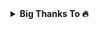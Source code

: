 <details>
  <summary><b>Big Thanks To 🔥</b></summary>
  <ul>
  <li><a href="https://github.com/xhry">@xhry</a></li>
  <li><a href="https://github.com/sandhikagalih">@sandhikagalih</a></li>
  <li><a href="https://github.com/inirey">@inirey</a></li>
  </ul>
</details>